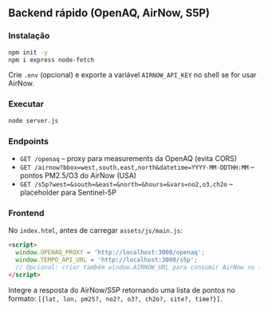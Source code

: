 ## Backend rápido (OpenAQ, AirNow, S5P)

### Instalação
```bash
npm init -y
npm i express node-fetch
```

Crie `.env` (opcional) e exporte a variável `AIRNOW_API_KEY` no shell se for usar AirNow.

### Executar
```bash
node server.js
```

### Endpoints
- `GET /openaq` – proxy para measurements da OpenAQ (evita CORS)
- `GET /airnow?bbox=west,south,east,north&datetime=YYYY-MM-DDTHH:MM` – pontos PM2.5/O3 do AirNow (USA)
- `GET /s5p?west=&south=&east=&north=&hours=&vars=no2,o3,ch2o` – placeholder para Sentinel-5P

### Frontend
No `index.html`, antes de carregar `assets/js/main.js`:
```html
<script>
  window.OPENAQ_PROXY = 'http://localhost:3000/openaq';
  window.TEMPO_API_URL = 'http://localhost:3000/s5p';
  // Opcional: criar também window.AIRNOW_URL para consumir AirNow no frontend
</script>
```

Integre a resposta do AirNow/S5P retornando uma lista de pontos no formato:
`[{lat, lon, pm25?, no2?, o3?, ch2o?, site?, time?}]`.


